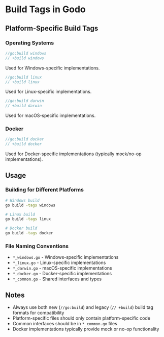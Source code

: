 # Build Tags in Godo

## Platform-Specific Build Tags

### Operating Systems
```go
//go:build windows
// +build windows
```
Used for Windows-specific implementations.

```go
//go:build linux
// +build linux
```
Used for Linux-specific implementations.

```go
//go:build darwin
// +build darwin
```
Used for macOS-specific implementations.

### Docker
```go
//go:build docker
// +build docker
```
Used for Docker-specific implementations (typically mock/no-op implementations).

## Usage

### Building for Different Platforms
```bash
# Windows build
go build -tags windows

# Linux build
go build -tags linux

# Docker build
go build -tags docker
```

### File Naming Conventions
- `*_windows.go` - Windows-specific implementations
- `*_linux.go` - Linux-specific implementations
- `*_darwin.go` - macOS-specific implementations
- `*_docker.go` - Docker-specific implementations
- `*_common.go` - Shared interfaces and types

## Notes
- Always use both new (`//go:build`) and legacy (`// +build`) build tag formats for compatibility
- Platform-specific files should only contain platform-specific code
- Common interfaces should be in `*_common.go` files
- Docker implementations typically provide mock or no-op functionality 